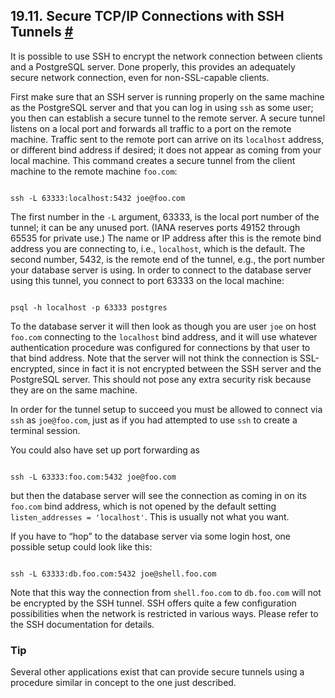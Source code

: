 ## 19.11. Secure TCP/IP Connections with SSH Tunnels [#](#SSH-TUNNELS)

It is possible to use SSH to encrypt the network connection between clients and a PostgreSQL server. Done properly, this provides an adequately secure network connection, even for non-SSL-capable clients.

First make sure that an SSH server is running properly on the same machine as the PostgreSQL server and that you can log in using `ssh` as some user; you then can establish a secure tunnel to the remote server. A secure tunnel listens on a local port and forwards all traffic to a port on the remote machine. Traffic sent to the remote port can arrive on its `localhost` address, or different bind address if desired; it does not appear as coming from your local machine. This command creates a secure tunnel from the client machine to the remote machine `foo.com`:

```

ssh -L 63333:localhost:5432 joe@foo.com
```

The first number in the `-L` argument, 63333, is the local port number of the tunnel; it can be any unused port. (IANA reserves ports 49152 through 65535 for private use.) The name or IP address after this is the remote bind address you are connecting to, i.e., `localhost`, which is the default. The second number, 5432, is the remote end of the tunnel, e.g., the port number your database server is using. In order to connect to the database server using this tunnel, you connect to port 63333 on the local machine:

```

psql -h localhost -p 63333 postgres
```

To the database server it will then look as though you are user `joe` on host `foo.com` connecting to the `localhost` bind address, and it will use whatever authentication procedure was configured for connections by that user to that bind address. Note that the server will not think the connection is SSL-encrypted, since in fact it is not encrypted between the SSH server and the PostgreSQL server. This should not pose any extra security risk because they are on the same machine.

In order for the tunnel setup to succeed you must be allowed to connect via `ssh` as `joe@foo.com`, just as if you had attempted to use `ssh` to create a terminal session.

You could also have set up port forwarding as

```

ssh -L 63333:foo.com:5432 joe@foo.com
```

but then the database server will see the connection as coming in on its `foo.com` bind address, which is not opened by the default setting `listen_addresses = 'localhost'`. This is usually not what you want.

If you have to “hop” to the database server via some login host, one possible setup could look like this:

```

ssh -L 63333:db.foo.com:5432 joe@shell.foo.com
```

Note that this way the connection from `shell.foo.com` to `db.foo.com` will not be encrypted by the SSH tunnel. SSH offers quite a few configuration possibilities when the network is restricted in various ways. Please refer to the SSH documentation for details.

### Tip

Several other applications exist that can provide secure tunnels using a procedure similar in concept to the one just described.
